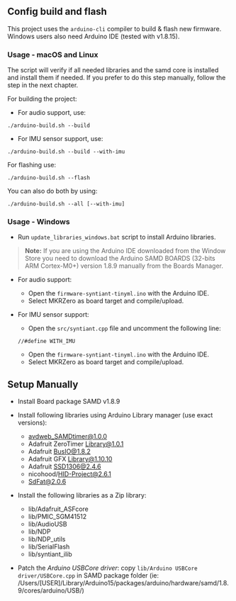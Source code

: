 ## Config build and flash

This project uses the `arduino-cli` compiler to build & flash new firmware. Windows users also need Arduino IDE (tested with v1.8.15).


### Usage - macOS and Linux

The script will verify if all needed libraries and the samd core is installed and install them if needed. If you prefer to do this 
step manually, follow the step in the next chapter.

For building the project:

* For audio support, use:
```
./arduino-build.sh --build
```

* For IMU sensor support, use:
```
./arduino-build.sh --build --with-imu
```


For flashing use:

```
./arduino-build.sh --flash
```


You can also do both by using:
```
./arduino-build.sh --all [--with-imu]
```


### Usage - Windows

* Run `update_libraries_windows.bat` script to install Arduino libraries.
> **Note:** If you are using the Arduino IDE downloaded from the Window Store you need to download the Arduino SAMD BOARDS (32-bits ARM Cortex-M0+) version 1.8.9 manually from the Boards Manager.

* For audio support:

    * Open the `firmware-syntiant-tinyml.ino` with the Arduino IDE.
    * Select MKRZero as board target and compile/upload.

* For IMU sensor support:
    * Open the `src/syntiant.cpp` file and uncomment the following line:
    ```
    //#define WITH_IMU
    ```
    * Open the `firmware-syntiant-tinyml.ino` with the Arduino IDE.
    * Select MKRZero as board target and compile/upload.


## Setup Manually

* Install Board package SAMD v1.8.9

* Install following libraries using Arduino Library manager (use exact versions):
    * avdweb_SAMDtimer@1.0.0
    * Adafruit ZeroTimer Library@1.0.1
    * Adafruit BusIO@1.8.2
    * Adafruit GFX Library@1.10.10
    * Adafruit SSD1306@2.4.6
    * nicohood/HID-Project@2.6.1
    * SdFat@2.0.6

* Install the following libraries as a Zip library:
    * lib/Adafruit_ASFcore
    * lib/PMIC_SGM41512
    * lib/AudioUSB
    * lib/NDP
    * lib/NDP_utils
    * lib/SerialFlash
    * lib/syntiant_ilib

* Patch the _Arduino USBCore driver_: copy `lib/Arduino USBCore driver/USBCore.cpp` in SAMD package folder (ie: /Users/[USER]/Library/Arduino15/packages/arduino/hardware/samd/1.8.9/cores/arduino/USB/)

